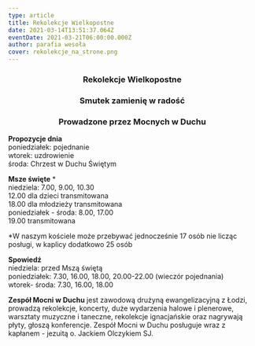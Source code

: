 ```yaml
---
type: article
title: Rekolekcje Wielkopostne
date: 2021-03-14T13:51:37.064Z
eventDate: 2021-03-21T06:00:00.000Z
author: parafia wesoła
cover: rekolekcje_na_strone.png
---
```

<!--StartFragment-->

<h3 style="text-align:center;">Rekolekcje Wielkopostne</h3>
<h3 style="text-align:center;">Smutek zamienię w radość</h3>
<h3 style="text-align:center;">Prowadzone przez Mocnych w Duchu</h3>

**Propozycje dnia** \
poniedziałek: pojednanie \
wtorek: uzdrowienie \
środa: Chrzest w Duchu Świętym 

**Msze święte** *\
niedziela: 7.00, 9.00, 10.30 \
               12.00 dla dzieci transmitowana \
               18.00 dla młodzieży transmitowana \
poniedziałek - środa: 8.00, 17.00 \
                                  19.00 transmitowana 

\*W naszym kościele może przebywać jednocześnie 17 osób nie licząc posługi, w kaplicy dodatkowo 25 osób

**Spowiedź** \
niedziela: przed Mszą świętą \
poniedziałek: 7.30, 16.00, 18.00, 20.00-22.00 (wieczór pojednania) \
wtorek- środa: 7.30, 16.00, 18.00 

**Zespół Mocni w Duchu** jest zawodową drużyną ewangelizacyjną z Łodzi, prowadzą rekolekcje, koncerty, duże wydarzenia halowe i plenerowe, warsztaty muzyczne i taneczne, rekolekcje ignacjańskie oraz nagrywają płyty, głoszą konferencje. Zespół Mocni w Duchu posługuje wraz z kapłanem - jezuitą o. Jackiem Olczykiem SJ. 

<!--EndFragment-->